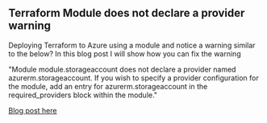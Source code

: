## Terraform Module does not declare a provider warning


Deploying Terraform to Azure using a module and notice a warning similar to the below? In this blog post I will show how you can fix the warning


"Module module.storageaccount does not declare a provider named azurerm.storageaccount. If you wish to specify a provider configuration for the module, add an entry for azurerm.storageaccount in the required_providers block within the module."

[Blog post here](https://thomasthornton.cloud/2021/07/07/terraform-module-does-not-declare-a-provider-warning/)